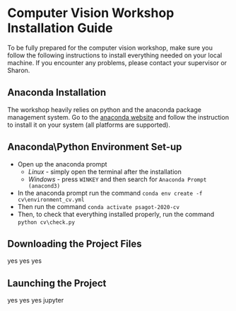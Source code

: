 # Computer Vision Workshop Installation Guide

To be fully prepared for the computer vision workshop, make sure you follow the following instructions to install everything needed on your local machine. If you encounter any problems, please contact your supervisor or Sharon.

## Anaconda Installation

The workshop heavily relies on python and the anaconda package management system. Go to the [anaconda website](https://www.anaconda.com/products/individual) and follow the instruction to install it on your system (all platforms are supported).

## Anaconda\Python Environment Set-up

* Open up the anaconda prompt
    * *Linux* - simply open the terminal after the installation
    * *Windows* - press `WINKEY` and then search for `Anaconda Prompt (anacond3)`
* In the anaconda prompt run the command `conda env create -f cv\environment_cv.yml`
* Then run the command `conda activate psagot-2020-cv`
* Then, to check that everything installed properly, run the command `python cv\check.py`

## Downloading the Project Files

yes yes yes

## Launching the Project

yes yes yes jupyter
